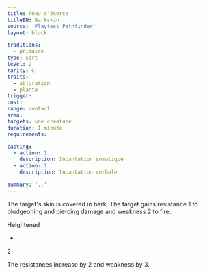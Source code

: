 ```yaml
---
title: Peau d'écorce
titleEN: Barkskin
source: 'Playtest Pathfinder'
layout: block

traditions:
  - primaire
type: sort
level: 2
rarity: C
traits:
  - abjuration
  - plante
trigger: 
cost: 
range: contact
area: 
targets: une créature
duration: 1 minute
requirements: 

casting:
  - action: 1
    description: Incantation somatique
  - action: 1
    description: Incantation verbale

summary: '..'
---
```

The target's skin is covered in bark. The target gains resistance 1 to bludgeoning and piercing damage and weakness 2 to fire.

Heightened

-

2

The resistances increase by 2 and weakness by 3.
